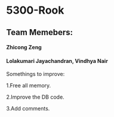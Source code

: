 # 5300-Rook

## Team Memebers:
#### Zhicong Zeng
#### Lolakumari Jayachandran, Vindhya Nair



Somethings to improve:

1.Free all memory.

2.Improve the DB code.

3.Add comments.
